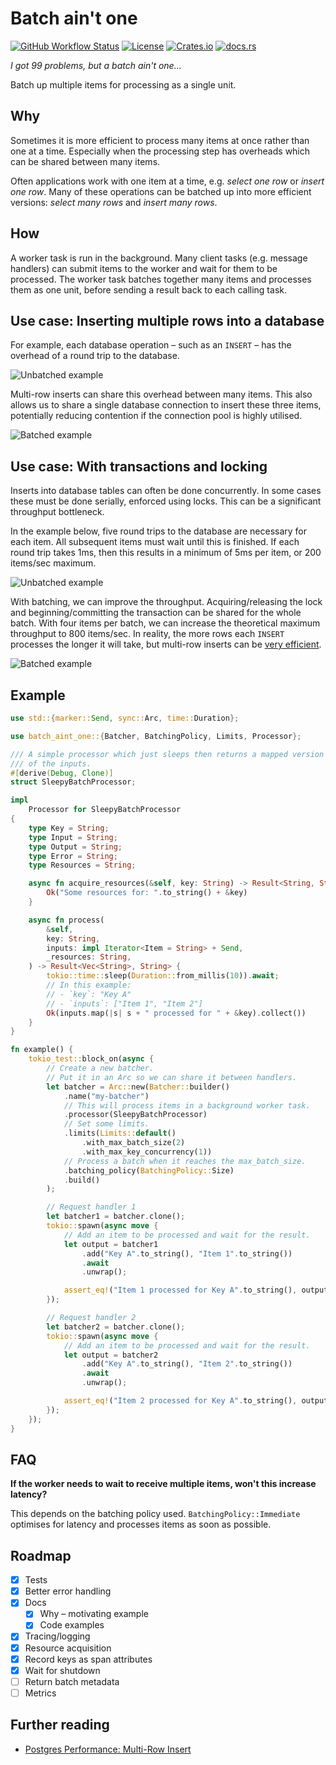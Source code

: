 # Batch ain't one

[![GitHub Workflow Status](https://img.shields.io/github/actions/workflow/status/ThomWright/batch-aint-one/ci.yaml?branch=main)](https://github.com/ThomWright/batch-aint-one/actions/workflows/ci.yaml)
[![License](https://img.shields.io/github/license/ThomWright/batch-aint-one)](https://github.com/ThomWright/batch-aint-one/blob/main/LICENSE-MIT)
[![Crates.io](https://img.shields.io/crates/v/batch-aint-one)](https://crates.io/crates/batch-aint-one)
[![docs.rs](https://img.shields.io/docsrs/batch-aint-one)](https://docs.rs/batch-aint-one/latest/batch_aint_one/)

_I got 99 problems, but a batch ain't one..._

Batch up multiple items for processing as a single unit.

## Why

Sometimes it is more efficient to process many items at once rather than one at a time. Especially when the processing step has overheads which can be shared between many items.

Often applications work with one item at a time, e.g. _select one row_ or _insert one row_. Many of these operations can be batched up into more efficient versions: _select many rows_ and _insert many rows_.

## How

A worker task is run in the background. Many client tasks (e.g. message handlers) can submit items to the worker and wait for them to be processed. The worker task batches together many items and processes them as one unit, before sending a result back to each calling task.

## Use case: Inserting multiple rows into a database

For example, each database operation – such as an `INSERT` – has the overhead of a round trip to the database.

![Unbatched example](./docs/images/example-insert-unbatched.png)

Multi-row inserts can share this overhead between many items. This also allows us to share a single database connection to insert these three items, potentially reducing contention if the connection pool is highly utilised.

![Batched example](./docs/images/example-insert-batched.png)

## Use case: With transactions and locking

Inserts into database tables can often be done concurrently. In some cases these must be done serially, enforced using locks. This can be a significant throughput bottleneck.

In the example below, five round trips to the database are necessary for each item. All subsequent items must wait until this is finished. If each round trip takes 1ms, then this results in a minimum of 5ms per item, or 200 items/sec maximum.

![Unbatched example](./docs/images/example-unbatched.png)

With batching, we can improve the throughput. Acquiring/releasing the lock and beginning/committing the transaction can be shared for the whole batch. With four items per batch, we can increase the theoretical maximum throughput to 800 items/sec. In reality, the more rows each `INSERT` processes the longer it will take, but multi-row inserts can be [very efficient](https://json.codes/posts/databases/postgres-multi-row-insert/).

![Batched example](./docs/images/example-batched.png)

## Example

```rust
use std::{marker::Send, sync::Arc, time::Duration};

use batch_aint_one::{Batcher, BatchingPolicy, Limits, Processor};

/// A simple processor which just sleeps then returns a mapped version
/// of the inputs.
#[derive(Debug, Clone)]
struct SleepyBatchProcessor;

impl
    Processor for SleepyBatchProcessor
{
    type Key = String;
    type Input = String;
    type Output = String;
    type Error = String;
    type Resources = String;

    async fn acquire_resources(&self, key: String) -> Result<String, String> {
        Ok("Some resources for: ".to_string() + &key)
    }

    async fn process(
        &self,
        key: String,
        inputs: impl Iterator<Item = String> + Send,
        _resources: String,
    ) -> Result<Vec<String>, String> {
        tokio::time::sleep(Duration::from_millis(10)).await;
        // In this example:
        // - `key`: "Key A"
        // - `inputs`: ["Item 1", "Item 2"]
        Ok(inputs.map(|s| s + " processed for " + &key).collect())
    }
}

fn example() {
    tokio_test::block_on(async {
        // Create a new batcher.
        // Put it in an Arc so we can share it between handlers.
        let batcher = Arc::new(Batcher::builder()
            .name("my-batcher")
            // This will process items in a background worker task.
            .processor(SleepyBatchProcessor)
            // Set some limits.
            .limits(Limits::default()
                .with_max_batch_size(2)
                .with_max_key_concurrency(1))
            // Process a batch when it reaches the max_batch_size.
            .batching_policy(BatchingPolicy::Size)
            .build()
        );

        // Request handler 1
        let batcher1 = batcher.clone();
        tokio::spawn(async move {
            // Add an item to be processed and wait for the result.
            let output = batcher1
                .add("Key A".to_string(), "Item 1".to_string())
                .await
                .unwrap();

            assert_eq!("Item 1 processed for Key A".to_string(), output);
        });

        // Request handler 2
        let batcher2 = batcher.clone();
        tokio::spawn(async move {
            // Add an item to be processed and wait for the result.
            let output = batcher2
                .add("Key A".to_string(), "Item 2".to_string())
                .await
                .unwrap();

            assert_eq!("Item 2 processed for Key A".to_string(), output);
        });
    });
}
```

## FAQ

**If the worker needs to wait to receive multiple items, won't this increase latency?**

This depends on the batching policy used. `BatchingPolicy::Immediate` optimises for latency and processes items as soon as possible.

## Roadmap

- [x] Tests
- [x] Better error handling
- [x] Docs
  - [x] Why – motivating example
  - [x] Code examples
- [x] Tracing/logging
- [x] Resource acquisition
- [x] Record keys as span attributes
- [x] Wait for shutdown
- [ ] Return batch metadata
- [ ] Metrics

## Further reading

- [Postgres Performance: Multi-Row Insert](https://json.codes/posts/databases/postgres-multi-row-insert/)
